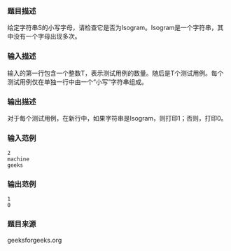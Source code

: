 ### 题目描述
给定字符串S的小写字母，请检查它是否为Isogram。Isogram是一个字符串，其中没有一个字母出现多次。
### 输入描述
输入的第一行包含一个整数T，表示测试用例的数量。随后是T个测试用例。每个测试用例仅在单独一行中由一个“小写”字符串组成。
### 输出描述
对于每个测试用例，在新行中，如果字符串是Isogram，则打印1；否则，打印0。
### 输入范例
```
2
machine
geeks
```
### 输出范例
```
1
0
```
### 题目来源
geeksforgeeks.org
